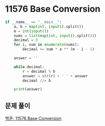 # 11576 Base Conversion

```python
if __name__ == "__main__":
    a, b = map(int, input().split())
    m = int(input())
    nums = list(map(int, input().split()))
    decimal = 0
    for i, num in enumerate(nums):
        decimal += num * a ** (m - i - 1)

    answer = ''

    while decimal:
        r = decimal % b
        answer = str(r) + ' ' + answer
        decimal //= b

    print(answer)
```



## 문제 풀이

[백준: 11576 Base Conversion](https://dirmathfl.tistory.com/84)